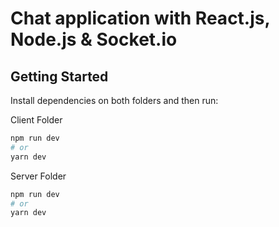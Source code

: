 # Chat application with React.js, Node.js & Socket.io

## Getting Started

Install dependencies on both folders and then run:

Client Folder
```bash
npm run dev
# or
yarn dev
```

Server Folder
```bash
npm run dev
# or
yarn dev
```